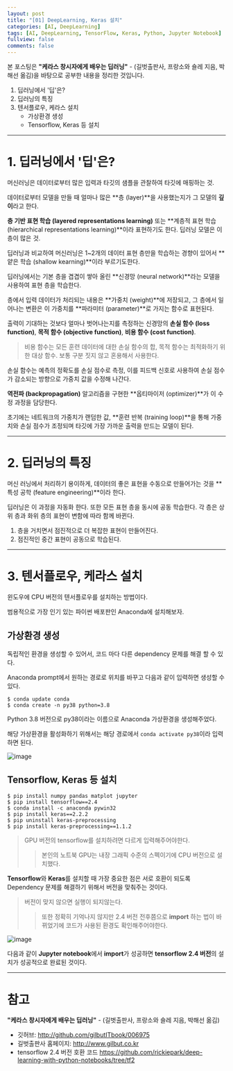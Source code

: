 ```yaml
---
layout: post
title: "[01] DeepLearning, Keras 설치"
categories: [AI, DeepLearning]
tags: [AI, DeepLearning, TensorFlow, Keras, Python, Jupyter Notebook]
fullview: false
comments: false
---
```


본 포스팅은 **"케라스 창시자에게 배우는 딥러닝"** - (길벗출판사, 프랑소와 숄레 지음, 박해선 옮김)을 바탕으로 공부한 내용을 정리한 것입니다.

1. 딥러닝에서 '딥'은?
2. 딥러닝의 특징
3. 텐서플로우, 케라스 설치
    + 가상환경 생성
    + Tensorflow, Keras 등 설치

---

# 1. 딥러닝에서 '딥'은?

머신러닝은 데이터로부터 많은 입력과 타깃의 샘플을 관찰하여 타깃에 매핑하는 것.

데이터로부터 모델을 만들 때 얼마나 많은 **층 (layer)**을 사용했는지가 그 모델의 **깊이**라고 한다.

**층 기반 표현 학습 (layered representations learning)** 또는 **계층적 표현 학습 (hierarchical representations learning)**이라 표현하기도 한다.
딥러닝 모델은 이 층이 많은 것. 

딥러닝과 비교하여 머신러닝은 1~2개의 데이터 표현 층만을 학습하는 경향이 있어서 **얕은 학습 (shallow kearning)**이라 부르기도한다.

딥러닝에서는 기본 층을 겹겹이 쌓아 올린 **신경망 (neural network)**라는 모델을 사용하여 표현 층을 학습한다.

층에서 입력 데이터가 처리되는 내용은 **가중치 (weight)**에 저장되고, 그 층에서 일어나는 변환은 이 가중치를 **파라미터 (parameter)**로 가지는 함수로 표현된다.

출력이 기대하는 것보다 얼마나 벗어나는지를 측정하는 신경망의 **손실 함수 (loss function)**, **목적 함수 (objective function)**, **비용 함수 (cost function)**.

> 비용 함수는 모든 훈련 데이터에 대한 손실 함수의 합, 목적 함수는 최적화하기 위한 대상 함수. 보통 구분 짓지 않고 혼용해서 사용한다.

손실 함수는 예측의 정확도를 손실 점수로 측정, 이를 피드백 신호로 사용하여 손실 점수가 감소되는 방향으로 가중치 값을 수정해 나간다.

**역전파 (backpropagation)** 알고리즘을 구현한 **옵티마이저 (optimizer)**가 이 수정 과정을 담당한다.

초기에는 네트워크의 가중치가 랜덤한 값, **훈련 반복 (training loop)**을 통해 가중치와 손실 점수가 조정되며 타깃에 가장 가까운 출력을 만드는 모델이 된다.

---

# 2. 딥러닝의 특징

머신 러닝에서 처리하기 용이하게, 데이터의 좋은 표현을 수동으로 만들어가는 것을 **특성 공학 (feature engineering)**이라 한다.

딥러닝은 이 과정을 자동화 한다. 또한 모든 표현 층을 동시에 공동 학습한다. 각 층은 상위 층과 화위 층의 표현이 변함에 따라 함께 바뀐다.

1. 층을 거치면서 점진적으로 더 복잡한 표현이 만들어진다.
2. 점진적인 중간 표현이 공동으로 학습된다.

---

# 3. 텐서플로우, 케라스 설치

윈도우에 CPU 버전의 텐서플로우를 설치하는 방법이다.

범용적으로 가장 인기 있는 파이썬 배포판인 Anaconda에 설치해보자.

## 가상환경 생성

독립적인 환경을 생성할 수 있어서, 코드 마다 다른 dependency 문제를 해결 할 수 있다.

Anaconda prompt에서 원하는 경로로 위치를 바꾸고 다음과 같이 입력하면 생성할 수 있다.

```console
$ conda update conda
$ conda create -n py38 python=3.8
```

Python 3.8 버전으로 py38이라는 이름으로 Anaconda 가상환경을 생성해주었다.

해당 가상환경을 활성화하기 위해서는 해당 경로에서 `conda activate py38`이라 입력하면 된다.

![image](https://user-images.githubusercontent.com/84369912/133998797-1f23f5b5-b039-446f-a660-11eb20272ac0.png)

## Tensorflow, Keras 등 설치

```console
$ pip install numpy pandas matplot jupyter
$ pip install tensorflow==2.4
$ conda install -c anaconda pywin32
$ pip install keras==2.2.2
$ pip uninstall keras-preprocessing
$ pip install keras-preprocessing==1.1.2
```

> GPU 버전의 tensorflow를 설치하려면 다르게 입력해주어야한다.
>> 본인의 노트북 GPU는 내장 그래픽 수준의 스펙이기에 CPU 버전으로 설치했다.

**Tensorflow**와 **Keras**를 설치할 때 가장 중요한 점은 서로 호환이 되도록 Dependency 문제를 해결하기 위해서 버전을 맞춰주는 것이다.

> 버전이 맞지 않으면 실행이 되지않는다.
>> 또한 정확히 기억나지 않지만 2.4 버전 전후쯤으로 **import** 하는 법이 바뀌었기에 코드가 사용된 환경도 확인해주어야한다.

![image](https://user-images.githubusercontent.com/84369912/133999566-d2cca12c-8336-4116-8453-a1af80e5eed1.png)

다음과 같이 **Jupyter notebook**에서 **import**가 성공하면 **tensorflow 2.4 버전**의 설치가 성공적으로 완료된 것이다.

---

# 참고

**"케라스 창시자에게 배우는 딥러닝"** - (길벗출판사, 프랑소와 숄레 지음, 박해선 옮김)

- 깃허브: <http://github.com/gilbutITbook/006975>
- 길벗출판사 홈페이지: <http://www.gilbut.co.kr>
- tensorflow 2.4 버전 호환 코드 <https://github.com/rickiepark/deep-learning-with-python-notebooks/tree/tf2>